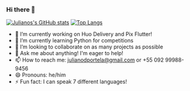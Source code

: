 ### Hi there 👋

[![Julianos's GitHub stats](https://github-readme-stats.vercel.app/api?theme=tokyonight&username=julianodportela&show_icons=true&count_private=true)](https://github.com/anuraghazra/github-readme-stats)
[![Top Langs](https://github-readme-stats.vercel.app/api/top-langs/?theme=tokyonight?username=julianodportela&layout=compact)](https://github.com/anuraghazra/github-readme-stats)

- 🔭 I’m currently working on Huo Delivery and Pix Flutter!
- 🌱 I’m currently learning Python for competitions
- 👯 I’m looking to collaborate on as many projects as possible
- 💬 Ask me about anything! I'm eager to help!
- 📫 How to reach me: julianodportela@gmail.com or +55 092 99988-9456
- 😄 Pronouns: he/him
- ⚡ Fun fact: I can speak 7 different languages!
